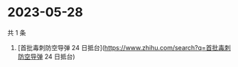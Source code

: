 # 2023-05-28

共 1 条

<!-- BEGIN -->
<!-- 最后更新时间 Sun May 28 2023 00:13:34 GMT+0800 (China Standard Time) -->

1. [首批毒刺防空导弹 24 日抵台](https://www.zhihu.com/search?q=首批毒刺防空导弹
   24 日抵台)

<!-- END -->
